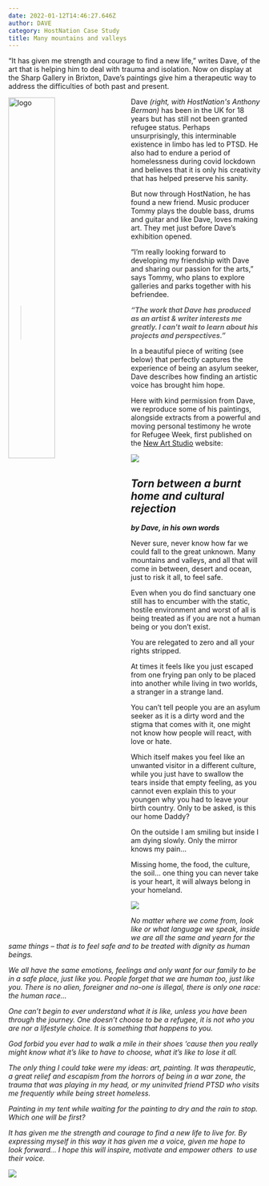 ```yaml
---
date: 2022-01-12T14:46:27.646Z
author: DAVE
category: HostNation Case Study
title: Many mountains and valleys
---
```

“It has given me strength and courage to find a new life,” writes Dave, of the art that is helping him to deal with trauma and isolation. Now on display at the Sharp Gallery in Brixton, Dave’s paintings give him a therapeutic way to address the difficulties of both past and present.

<img src="/assets/anthony-and-dave-nov2021.jpg" alt="logo" style="width:43%;padding-right:25px;" ALIGN="left" />

Dave *(right, with HostNation's Anthony Berman)*  has been in the UK for 18 years but has still not been granted refugee status. Perhaps unsurprisingly, this interminable existence in limbo has led to PTSD. He also had to endure a period of homelessness during covid lockdown and believes that it is only his creativity that has helped preserve his sanity.

But now through HostNation, he has found a new friend. Music producer Tommy plays the double bass, drums and guitar and like Dave, loves making art. They met just before Dave’s exhibition opened. 

“I’m really looking forward to developing my friendship with Dave and sharing our passion for the arts,” says Tommy, who plans to explore galleries and parks together with his befriendee. 

> ***“The work that Dave has produced as an artist & writer interests me greatly. I can't wait to learn about his projects and perspectives.”*** 

In a beautiful piece of writing (see below) that perfectly captures the experience of being an asylum seeker, Dave describes how finding an artistic voice has brought him hope.

Here with kind permission from Dave, we reproduce some of his paintings, alongside extracts from a powerful and moving personal testimony he wrote for Refugee Week, first published on the <a target=“_blank” href="https://www.newartstudio.org.uk/2021/05/17/the-bridge/">New Art Studio</a> website:

![](/assets/image1.png)

## *Torn between a burnt home and cultural rejection*

***by Dave, in his own words***

Never sure, never know how far we could fall to the great unknown. Many mountains and valleys, and all that will come in between, desert and ocean, just to risk it all, to feel safe. 

Even when you do find sanctuary one still has to encumber with the static, hostile environment and worst of all is being treated as if you are not a human being or you don’t exist. 

You are relegated to zero and all your rights stripped. 

At times it feels like you just escaped from one frying pan only to be placed into another while living in two worlds, a stranger in a strange land. 

You can’t tell people you are an asylum seeker as it is a dirty word and the stigma that comes with it, one might not know how people will react, with love or hate. 

Which itself makes you feel like an unwanted visitor in a different culture, while you just have to swallow the tears inside that empty feeling, as you cannot even explain this to your youngen why you had to leave your birth country. Only to be asked, is this our home Daddy? 

On the outside I am smiling but inside I am dying slowly. Only the mirror knows my pain…

Missing home, the food, the culture, the soil… one thing you can never take is your heart, it will always belong in your homeland. 

![](/assets/image2.png)

*No matter where we come from, look like or what language we speak, inside we are all the same and yearn for the same things – that is to feel safe and to be treated with dignity as human beings.* 

*We all have the same emotions, feelings and only want for our family to be in a safe place, just like you. People forget that we are human too, just like you. There is no alien, foreigner and no-one is illegal, there is only one race: the human race…* 

*One can’t begin to ever understand what it is like, unless you have been through the journey. One doesn’t choose to be a refugee, it is not who you are nor a lifestyle choice. It is something that happens to you.* 

*God forbid you ever had to walk a mile in their shoes ‘cause then you really might know what it’s like to have to choose, what it’s like to lose it all.* 

*The only thing I could take were my ideas: art, painting. It was therapeutic, a great relief and escapism from the horrors of being in a war zone, the trauma that was playing in my head, or my uninvited friend PTSD who visits me frequently while being street homeless.* 

*Painting in my tent while waiting for the painting to dry and the rain to stop. Which one will be first?*

*It has given me the strength and courage to find a new life to live for. By expressing myself in this way it has given me a voice, given me hope to look forward... I hope this will inspire, motivate and empower others  to use their voice.*

![](/assets/image3.png)